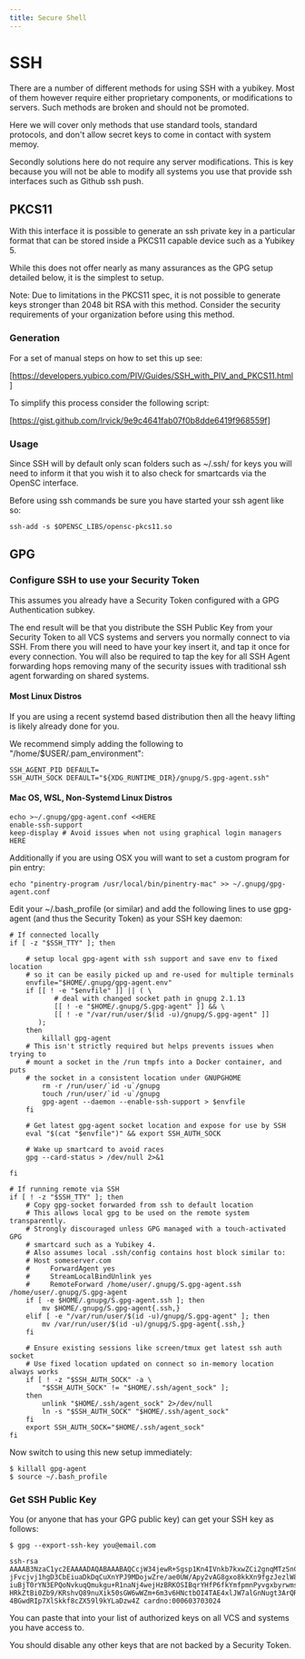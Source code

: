 ```yaml
---
title: Secure Shell
---
```


# SSH

There are a number of different methods for using SSH with a yubikey. Most
of them however require either proprietary components, or modifications to
servers. Such methods are broken and should not be promoted.

Here we will cover only methods that use standard tools, standard protocols,
and don't allow secret keys to come in contact with system memoy.

Secondly solutions here do not require any server modifications. This is key
because you will not be able to modify all systems you use that provide ssh
interfaces such as Github ssh push.

## PKCS11

With this interface it is possible to generate an ssh private key in a
particular format that can be stored inside a PKCS11 capable device such
as a Yubikey 5.

While this does not offer nearly as many assurances as the GPG setup detailed
below, it is the simplest to setup.

Note: Due to limitations in the PKCS11 spec, it is not possible to generate
keys stronger than 2048 bit RSA with this method. Consider the security
requirements of your organization before using this method.

### Generation

For a set of manual steps on how to set this up see:

[https://developers.yubico.com/PIV/Guides/SSH_with_PIV_and_PKCS11.html]

To simplify this process consider the following script:

[https://gist.github.com/lrvick/9e9c4641fab07f0b8dde6419f968559f]

### Usage

Since SSH will by default only scan folders such as ~/.ssh/ for keys
you will need to inform it that you wish it to also check for smartcards via
the OpenSC interface.

Before using ssh commands be sure you have started your ssh agent like so:

```
ssh-add -s $OPENSC_LIBS/opensc-pkcs11.so
```

## GPG

### Configure SSH to use your Security Token

This assumes you already have a Security Token configured with a GPG Authentication subkey.

The end result will be that you distribute the SSH Public Key from your Security Token to all VCS systems and servers you normally connect to via SSH. From there you will need to have your key insert it, and tap it once for every connection. You will also be required to tap the key for all SSH Agent forwarding hops removing many of the security issues with traditional ssh agent forwarding on shared systems.

#### Most Linux Distros

If you are using a recent systemd based distribution then all the heavy lifting
is likely already done for you.

We recommend simply adding the following to "/home/$USER/.pam_environment":

```
SSH_AGENT_PID DEFAULT=
SSH_AUTH_SOCK DEFAULT="${XDG_RUNTIME_DIR}/gnupg/S.gpg-agent.ssh"
```

#### Mac OS, WSL, Non-Systemd Linux Distros

```
echo >~/.gnupg/gpg-agent.conf <<HERE
enable-ssh-support
keep-display # Avoid issues when not using graphical login managers
HERE
```

Additionally if you are using OSX you will want to set a custom program for pin entry:

```
echo "pinentry-program /usr/local/bin/pinentry-mac" >> ~/.gnupg/gpg-agent.conf
```

Edit your ~/.bash_profile (or similar) and add the following lines to use gpg-agent (and thus the Security Token) as your SSH key daemon:

```
# If connected locally
if [ -z "$SSH_TTY" ]; then

    # setup local gpg-agent with ssh support and save env to fixed location
    # so it can be easily picked up and re-used for multiple terminals
    envfile="$HOME/.gnupg/gpg-agent.env"
    if [[ ! -e "$envfile" ]] || ( \
           # deal with changed socket path in gnupg 2.1.13
           [[ ! -e "$HOME/.gnupg/S.gpg-agent" ]] && \
           [[ ! -e "/var/run/user/$(id -u)/gnupg/S.gpg-agent" ]]
       );
    then
        killall gpg-agent
	# This isn't strictly required but helps prevents issues when trying to
	# mount a socket in the /run tmpfs into a Docker container, and puts
	# the socket in a consistent location under GNUPGHOME
        rm -r /run/user/`id -u`/gnupg
        touch /run/user/`id -u`/gnupg
        gpg-agent --daemon --enable-ssh-support > $envfile
    fi

    # Get latest gpg-agent socket location and expose for use by SSH
    eval "$(cat "$envfile")" && export SSH_AUTH_SOCK

    # Wake up smartcard to avoid races
    gpg --card-status > /dev/null 2>&1

fi

# If running remote via SSH
if [ ! -z "$SSH_TTY" ]; then
    # Copy gpg-socket forwarded from ssh to default location
    # This allows local gpg to be used on the remote system transparently.
    # Strongly discouraged unless GPG managed with a touch-activated GPG
    # smartcard such as a Yubikey 4.
    # Also assumes local .ssh/config contains host block similar to:
    # Host someserver.com
    #     ForwardAgent yes
    #     StreamLocalBindUnlink yes
    #     RemoteForward /home/user/.gnupg/S.gpg-agent.ssh /home/user/.gnupg/S.gpg-agent
    if [ -e $HOME/.gnupg/S.gpg-agent.ssh ]; then
        mv $HOME/.gnupg/S.gpg-agent{.ssh,}
    elif [ -e "/var/run/user/$(id -u)/gnupg/S.gpg-agent" ]; then
        mv /var/run/user/$(id -u)/gnupg/S.gpg-agent{.ssh,}
    fi

    # Ensure existing sessions like screen/tmux get latest ssh auth socket
    # Use fixed location updated on connect so in-memory location always works
    if [ ! -z "$SSH_AUTH_SOCK" -a \
        "$SSH_AUTH_SOCK" != "$HOME/.ssh/agent_sock" ];
    then
        unlink "$HOME/.ssh/agent_sock" 2>/dev/null
        ln -s "$SSH_AUTH_SOCK" "$HOME/.ssh/agent_sock"
    fi
    export SSH_AUTH_SOCK="$HOME/.ssh/agent_sock"
fi
```

Now switch to using this new setup immediately:

```
$ killall gpg-agent
$ source ~/.bash_profile
```

### Get SSH Public Key

You (or anyone that has your GPG public key) can get your SSH key as follows:

```
$ gpg --export-ssh-key you@email.com

ssh-rsa AAAAB3NzaC1yc2EAAAADAQABAAABAQCcjW34jewR+Sgsp1Kn4IVnkb7kxwZCi2gnqMTzSnCg5vABTbG
jFvcjvj1hgD3CbEiuaDkDqCuXnYPJ9MDojwZre/ae0UW/Apy2vAG8gxo8kkXn9fgzJezlW8xjV49sx6AgS6BvOD
iuBjT0rYN3EPQoNvkuqQmukgu+R1naNj4wejHzBRKOSIBqrYHfP6fkYmfpmnPyvgxbyrwmss2KhwwAvYgryx7eH
HRkZtBi0Zb9/KRshvQ89nuXik50sGW6wWZm+6m3v6HNctbOI4TAE4xlJW7alGnNugt3ArQR4ic3BeIuOH2c/il4
4BGwdRIp7XlSkkf8cZX59l9kYLaDzw4Z cardno:000603703024
```

You can paste that into your list of authorized keys on all VCS and systems you have access to.

You should disable any other keys that are not backed by a Security Token.

